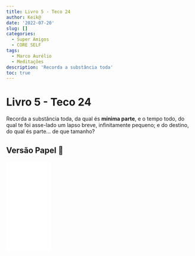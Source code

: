 ```yaml
---
title: Livro 5 - Teco 24
author: Keik@
date: '2022-07-20'
slug: []
categories:
  - Super Amigos
  - CORE SELF
tags:
  - Marco Aurélio
  - Meditações
description: 'Recorda a substância toda'
toc: true
---
```


# Livro 5 - Teco 24

Recorda a substância toda, da qual és **mínima parte**, e o tempo todo, do qual te foi asse-lado um lapso breve, infinitamente pequeno; e do destino, do qual és parte... de que tamanho?

## Versão Papel :book:
<iframe style="width:120px;height:240px;" marginwidth="0" marginheight="0" scrolling="no" frameborder="0" src="//ws-na.amazon-adsystem.com/widgets/q?ServiceVersion=20070822&OneJS=1&Operation=GetAdHtml&MarketPlace=BR&source=ss&ref=as_ss_li_til&ad_type=product_link&tracking_id=mundodekeika-20&language=pt_BR&marketplace=amazon&region=BR&placement=B092FVY4BB&asins=B092FVY4BB&linkId=37c5ec14221f61f811029aa88b520891&show_border=true&link_opens_in_new_window=true"></iframe>